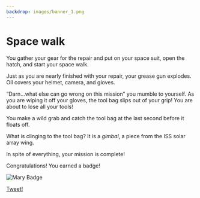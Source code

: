 ```yaml
---
backdrop: images/banner_1.png
---
```


# Space walk

You gather your gear for the repair and put on your space suit, open the hatch, and start your space walk.  

Just as you are nearly finished with your repair, your grease gun explodes. Oil covers your helmet, camera, and gloves.

“Darn...what else can go wrong on this mission” you mumble to yourself. As you are wiping it off your gloves, the tool bag slips out of your grip! You are about to lose all your tools!  

You make a wild grab and catch the tool bag at the last second before it floats off.

What is clinging to the tool bag? It is a _gimbal_, a piece from the ISS solar array wing.

In spite of everything, your mission is complete!

<Item id="1" />

Congratulations! You earned a badge!

![Mary Badge](/AzureSpaceMystery/images/mary_badge.png)

[Tweet!](https://twitter.com/intent/tweet?url=https%3A%2F%2Fmicrosoft.com/AzureSpaceMystery%2F&text=I%20just%20earned%20a%20badge%20in%20the%20Azure%20Space%20Mystery%20adventure!&hashtags=AzureSpaceMystery)


<Page url="/rocket/tr/1" instructions="" action="Return to the start for a new mission!" condition="none" />